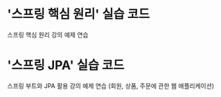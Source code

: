 # '스프링 핵심 원리' 실습 코드
스프링 핵심 원리 강의 예제 연습

# '스프링 JPA' 실습 코드
스프링 부트와 JPA 활용 강의 예제 연습 (회원, 상품, 주문에 관한 웹 애플리케이션)

